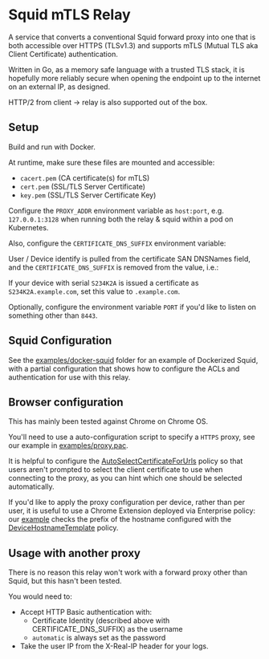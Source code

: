 # Squid mTLS Relay

A service that converts a conventional Squid forward proxy into one that is both accessible over HTTPS (TLSv1.3) and supports mTLS (Mutual TLS aka Client Certificate) authentication.

Written in Go, as a memory safe language with a trusted TLS stack, it is hopefully more reliably secure when opening the endpoint up to the internet on an external IP, as designed.

HTTP/2 from client -> relay is also supported out of the box.

## Setup

Build and run with Docker.

At runtime, make sure these files are mounted and accessible:

* `cacert.pem` (CA certificate(s) for mTLS)
* `cert.pem` (SSL/TLS Server Certificate)
* `key.pem` (SSL/TLS Server Certificate Key)

Configure the `PROXY_ADDR` environment variable as `host:port`, e.g. `127.0.0.1:3128` when running both the relay & squid within a pod on Kubernetes.

Also, configure the `CERTIFICATE_DNS_SUFFIX` environment variable:

User / Device identify is pulled from the certificate SAN DNSNames field, and the `CERTIFICATE_DNS_SUFFIX` is removed from the value, i.e.:

If your device with serial `S234K2A` is issued a certificate as `S234K2A.example.com`, set this value to `.example.com`.

Optionally, configure the environment variable `PORT` if you'd like to listen on something other than `8443`.

## Squid Configuration

See the [examples/docker-squid](examples/docker-squid) folder for an example of Dockerized Squid, with a partial configuration that shows how to configure the ACLs and authentication for use with this relay.

## Browser configuration

This has mainly been tested against Chrome on Chrome OS.

You'll need to use a auto-configuration script to specify a `HTTPS` proxy, see our example in [examples/proxy.pac](examples/proxy.pac).

It is helpful to configure the [AutoSelectCertificateForUrls](https://chromeenterprise.google/policies/?policy=AutoSelectCertificateForUrls) policy so that users aren't prompted to select the client certificate to use when connecting to the proxy, as you can hint which one should be selected automatically.

If you'd like to apply the proxy configuration per device, rather than per user, it is useful to use a Chrome Extension deployed via Enterprise policy: our [example](examples/chrome-extension) checks the prefix of the hostname configured with the [DeviceHostnameTemplate](https://chromeenterprise.google/intl/en_uk/policies/#DeviceHostnameTemplate) policy.

## Usage with another proxy

There is no reason this relay won't work with a forward proxy other than Squid, but this hasn't been tested.

You would need to:

* Accept HTTP Basic authentication with:
   * Certificate Identity (described above with CERTIFICATE_DNS_SUFFIX) as the username
   * `automatic` is always set as the password
* Take the user IP from the X-Real-IP header for your logs.